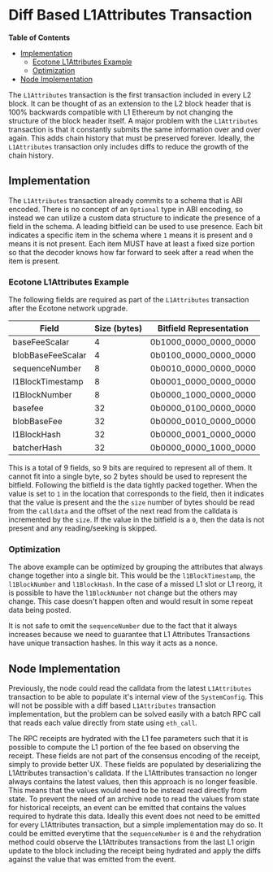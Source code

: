 # Diff Based L1Attributes Transaction

<!-- START doctoc generated TOC please keep comment here to allow auto update -->
<!-- DON'T EDIT THIS SECTION, INSTEAD RE-RUN doctoc TO UPDATE -->
**Table of Contents**

- [Implementation](#implementation)
  - [Ecotone L1Attributes Example](#ecotone-l1attributes-example)
  - [Optimization](#optimization)
- [Node Implementation](#node-implementation)

<!-- END doctoc generated TOC please keep comment here to allow auto update -->

The `L1Attributes` transaction is the first transaction included in every L2 block.
It can be thought of as an extension to the L2 block header that is 100% backwards
compatible with L1 Ethereum by not changing the structure of the block header itself.
A major problem with the `L1Attributes` transaction is that it constantly submits the
same information over and over again. This adds chain history that must be preserved
forever. Ideally, the `L1Attributes` transaction only includes diffs to reduce the
growth of the chain history.

## Implementation

The `L1Attributes` transaction already commits to a schema that is ABI encoded.
There is no concept of an `Optional` type in ABI encoding, so instead we can
utilize a custom data structure to indicate the presence of a field in the schema.
A leading bitfield can be used to use presence. Each bit indicates a specific item
in the schema where `1` means it is present and `0` means it is not present. Each
item MUST have at least a fixed size portion so that the decoder knows how far
forward to seek after a read when the item is present.

### Ecotone L1Attributes Example

The following fields are required as part of the `L1Attributes` transaction after
the Ecotone network upgrade.

| Field             | Size (bytes) | Bitfield Representation  |
| ----------------- | ------------ | ------------------------ |
| baseFeeScalar     | 4            | 0b1000\_0000\_0000\_0000 |
| blobBaseFeeScalar | 4            | 0b0100\_0000\_0000\_0000 |
| sequenceNumber    | 8            | 0b0010\_0000\_0000\_0000 |
| l1BlockTimestamp  | 8            | 0b0001\_0000\_0000\_0000 |
| l1BlockNumber     | 8            | 0b0000\_1000\_0000\_0000 |
| basefee           | 32           | 0b0000\_0100\_0000\_0000 |
| blobBaseFee       | 32           | 0b0000\_0010\_0000\_0000 |
| l1BlockHash       | 32           | 0b0000\_0001\_0000\_0000 |
| batcherHash       | 32           | 0b0000\_0000\_1000\_0000 |

This is a total of 9 fields, so 9 bits are required to represent all of them.
It cannot fit into a single byte, so 2 bytes should be used to represent the bitfield.
Following the bitfield is the data tightly packed together.
When the value is set to `1` in the location that corresponds to the field, then
it indicates that the value is present and the the `size` number of bytes should
be read from the `calldata` and the offset of the next read from the calldata is
incremented by the `size`. If the value in the bitfield is a `0`, then the data
is not present and any reading/seeking is skipped.

### Optimization

The above example can be optimized by grouping the attributes that always change together
into a single bit. This would be the `l1BlockTimestamp`, the `l1BlockNumber` and `l1BlockHash`.
In the case of a missed L1 slot or L1 reorg, it is possible to have the `l1BlockNumber` not change but
the others may change. This case doesn't happen often and would result in some repeat data being
posted.

It is not safe to omit the `sequenceNumber` due to the fact that it always increases because we need
to guarantee that L1 Attributes Transactions have unique transaction hashes. In this way it acts as a nonce.

## Node Implementation

Previously, the node could read the calldata from the latest `L1Attributes` transaction
to be able to populate it's internal view of the `SystemConfig`. This will not be possible
with a diff based `L1Attributes` transaction implementation, but the problem can be solved
easily with a batch RPC call that reads each value directly from state using `eth_call`.

The RPC receipts are hydrated with the L1 fee parameters such that it is possible to
compute the L1 portion of the fee based on observing the receipt. These fields are not
part of the consensus encoding of the receipt, simply to provide better UX. These fields
are populated by deserializing the L1Attributes transaction's calldata. If the L1Attributes
transaction no longer always contains the latest values, then this approach is no longer feasible.
This means that the values would need to be instead read directly from state.
To prevent the need of an archive node to read the values from state for historical receipts,
an event can be emitted that contains the values required to hydrate this data.
Ideally this event does not need to be emitted for every L1Attributes transaction, but a simple
implementation may do so. It could be emitted everytime that the `sequenceNumber` is `0` and
the rehydration method could observe the L1Attributes transactions from the last L1 origin
update to the block including the receipt being hydrated and apply the diffs against the value
that was emitted from the event.
